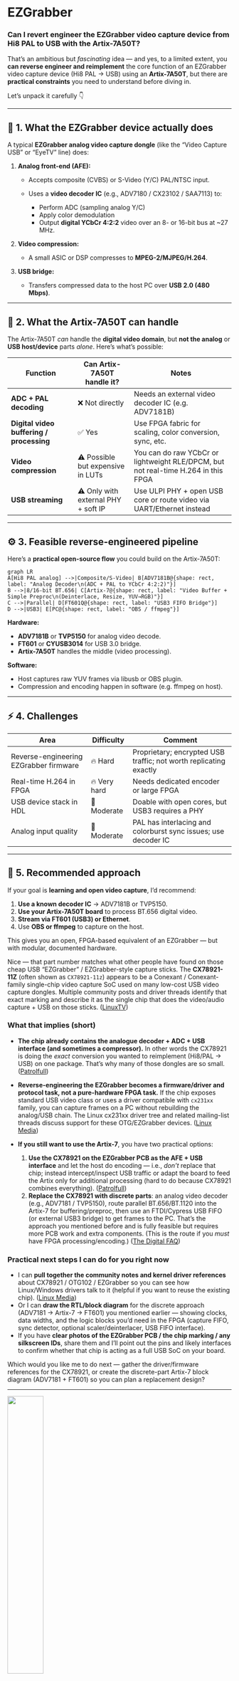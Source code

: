 # EZGrabber

### Can I revert engineer the EZGrabber video capture device from Hi8 PAL to USB with the Artix-7A50T?

That’s an ambitious but *fascinating* idea — and yes, to a limited extent, you **can reverse engineer and reimplement** the core function of an EZGrabber video capture device (Hi8 PAL → USB) using an **Artix-7A50T**, but there are **practical constraints** you need to understand before diving in.

Let’s unpack it carefully 👇

---

## 🧩 1. What the EZGrabber device actually does

A typical **EZGrabber analog video capture dongle** (like the “Video Capture USB” or “EyeTV” line) does:

1. **Analog front-end (AFE):**

   * Accepts composite (CVBS) or S-Video (Y/C) PAL/NTSC input.
   * Uses a **video decoder IC** (e.g., ADV7180 / CX23102 / SAA7113) to:

     * Perform ADC (sampling analog Y/C)
     * Apply color demodulation
     * Output **digital YCbCr 4:2:2** video over an 8- or 16-bit bus at ~27 MHz.
2. **Video compression:**

   * A small ASIC or DSP compresses to **MPEG-2/MJPEG/H.264**.
3. **USB bridge:**

   * Transfers compressed data to the host PC over **USB 2.0 (480 Mbps)**.

---

## 🧠 2. What the Artix-7A50T can handle

The Artix-7A50T *can* handle the **digital video domain**, but **not the analog** or **USB host/device** parts *alone*.
Here’s what’s possible:

| Function                                 | Can Artix-7A50T handle it?          | Notes                                                                              |
| ---------------------------------------- | ----------------------------------- | ---------------------------------------------------------------------------------- |
| **ADC + PAL decoding**                   | ❌ Not directly                      | Needs an external video decoder IC (e.g. ADV7181B)                                 |
| **Digital video buffering / processing** | ✅ Yes                               | Use FPGA fabric for scaling, color conversion, sync, etc.                          |
| **Video compression**                    | ⚠️ Possible but expensive in LUTs   | You can do raw YCbCr or lightweight RLE/DPCM, but not real-time H.264 in this FPGA |
| **USB streaming**                        | ⚠️ Only with external PHY + soft IP | Use ULPI PHY + open USB core or route video via UART/Ethernet instead              |

---

## ⚙️ 3. Feasible reverse-engineered pipeline

Here’s a **practical open-source flow** you could build on the Artix-7A50T:

```mermaid
graph LR
A[Hi8 PAL analog] -->|Composite/S-Video| B[ADV7181B@{shape: rect, label: "Analog Decoder\n(ADC + PAL to YCbCr 4:2:2)"}]
B -->|8/16-bit BT.656| C[Artix-7@{shape: rect, label: "Video Buffer + Simple Preproc\n(Deinterlace, Resize, YUV→RGB)"}]
C -->|Parallel| D[FT601Q@{shape: rect, label: "USB3 FIFO Bridge"}]
D -->|USB3| E[PC@{shape: rect, label: "OBS / ffmpeg"}]
```

**Hardware:**

* **ADV7181B** or **TVP5150** for analog video decode.
* **FT601** or **CYUSB3014** for USB 3.0 bridge.
* **Artix-7A50T** handles the middle (video processing).

**Software:**

* Host captures raw YUV frames via libusb or OBS plugin.
* Compression and encoding happen in software (e.g. ffmpeg on host).

---

## ⚡ 4. Challenges

| Area                                | Difficulty   | Comment                                                           |
| ----------------------------------- | ------------ | ----------------------------------------------------------------- |
| Reverse-engineering EZGrabber firmware | 🔥 Hard      | Proprietary; encrypted USB traffic; not worth replicating exactly |
| Real-time H.264 in FPGA             | 🔥 Very hard | Needs dedicated encoder or large FPGA                             |
| USB device stack in HDL             | 🧠 Moderate  | Doable with open cores, but USB3 requires a PHY                   |
| Analog input quality                | 🧠 Moderate  | PAL has interlacing and colorburst sync issues; use decoder IC    |

---

## 🧩 5. Recommended approach

If your goal is **learning and open video capture**, I’d recommend:

1. **Use a known decoder IC** → ADV7181B or TVP5150.
2. **Use your Artix-7A50T board** to process BT.656 digital video.
3. **Stream via FT601 (USB3) or Ethernet**.
4. Use **OBS or ffmpeg** to capture on the host.

This gives you an open, FPGA-based equivalent of an EZGrabber — but with modular, documented hardware.

Nice — that part number matches what other people have found on those cheap USB “EZGrabber” / EZGrabber-style capture sticks.  The **CX78921-11Z** (often shown as `CX78921-11z`) appears to be a Conexant / Conexant-family single-chip video capture SoC used on many low-cost USB video capture dongles. Multiple community posts and driver threads identify that exact marking and describe it as the single chip that does the video/audio capture + USB on those sticks. ([LinuxTV][1])

### What that implies (short)

* **The chip already contains the analogue decoder + ADC + USB interface (and sometimes a compressor).** In other words the CX78921 is doing the *exact* conversion you wanted to reimplement (Hi8/PAL → USB) on one package. That’s why many of those dongles are so small. ([Patrolfull][2])
* **Reverse-engineering the EZGrabber becomes a firmware/driver and protocol task, not a pure-hardware FPGA task.** If the chip exposes standard USB video class or uses a driver compatible with `cx231xx` family, you can capture frames on a PC without rebuilding the analog/USB chain. The Linux cx231xx driver tree and related mailing-list threads discuss support for these OTG/EZGrabber devices. ([Linux Media][3])
* **If you still want to use the Artix-7**, you have two practical options:

  1. **Use the CX78921 on the EZGrabber PCB as the AFE + USB interface** and let the host do encoding — i.e., *don’t* replace that chip; instead intercept/inspect USB traffic or adapt the board to feed the Artix only for additional processing (hard to do because CX78921 combines everything). ([Patrolfull][2])
  2. **Replace the CX78921 with discrete parts**: an analog video decoder (e.g., ADV7181 / TVP5150), route parallel BT.656/BT.1120 into the Artix-7 for buffering/preproc, then use an FTDI/Cypress USB FIFO (or external USB3 bridge) to get frames to the PC. That’s the approach you mentioned before and is fully feasible but requires more PCB work and extra components. (This is the route if you *must* have FPGA processing/encoding.) ([The Digital FAQ][4])

### Practical next steps I can do for you right now

* I can **pull together the community notes and kernel driver references** about CX78921 / OTG102 / EZGrabber so you can see how Linux/Windows drivers talk to it (helpful if you want to reuse the existing chip). ([Linux Media][3])
* Or I can **draw the RTL/block diagram** for the discrete approach (ADV7181 → Artix-7 → FT601) you mentioned earlier — showing clocks, data widths, and the logic blocks you’d need in the FPGA (capture FIFO, sync detector, optional scaler/deinterlacer, USB FIFO interface).
* If you have **clear photos of the EZGrabber PCB / the chip marking / any silkscreen IDs**, share them and I’ll point out the pins and likely interfaces to confirm whether that chip is acting as a full USB SoC on your board.

Which would you like me to do next — gather the driver/firmware references for the CX78921, or create the discrete-part Artix-7 block diagram (ADV7181 + FT601) so you can plan a replacement design?

[1]: https://www.linuxtv.org/wiki/index.php/OTG102?utm_source=chatgpt.com "OTG102 - LinuxTVWiki"
[2]: https://patrolfull.blogg.se/2022/june/ez-grabber-2-windows-8.html?utm_source=chatgpt.com "Ez grabber 2 windows 8"
[3]: https://linux-media.vger.kernel.narkive.com/xbsm0L6h/cx231xx-add-support-for-otg102-aka-ezgrabber2?utm_source=chatgpt.com "cx231xx : Add support for OTG102 aka EZGrabber2"
[4]: https://www.digitalfaq.com/forum/video-capture/9190-comparing-capture-cards.html?utm_source=chatgpt.com "Comparing capture cards handling lousy tapes?"

---

<img src=images/CX78921-11Z.png width='40%' height='40%' > </img>

The photo looks nearly identical to the **Conexant CX78921-11Z** family used in older USB video-capture sticks.
Your marking:

```
CX78921-11Z
EP1920.05
1341 SGP
```

suggests:

* **CX78921-11Z** → main part number (Conexant analog video capture SoC).
* **EP1920.05** → internal lot or mask revision.
* **1341 SGP** → manufactured in week 41 of 2013 (Singapore).

---

### 🔍 What this chip does

This is a **Conexant video capture SoC**, functionally similar to the CX231xx line.
It integrates:

1. **Analog Front-End (AFE)** — Composite/S-Video input + ADC.
2. **PAL/NTSC decoder** — Color demodulation, sync, timing.
3. **Audio ADC (optional)**.
4. **USB 2.0 device controller** — transfers digitized YUV video to the host.
5. **Optional MPEG encoder block** (depends on variant).

Essentially, it performs the *entire* Hi8-to-USB conversion on its own.
That’s why the Elgato or EasyCAP stick doesn’t have separate decoder + USB chips — this one does both.

---

### ⚙️ Why this matters for your FPGA plan

If your goal is to **replace or tap into** the video path with your **Artix-7A50T**, then:

| Objective                                                               | Feasibility                             | Comment                                                                                                             |
| ----------------------------------------------------------------------- | --------------------------------------- | ------------------------------------------------------------------------------------------------------------------- |
| Tap raw digital video before USB                                        | ⚠️ Hard                                 | You’d need to probe internal BT.656/YCbCr bus lines between the AFE and USB engine—often buried inside the package. |
| Replace the chip with FPGA                                              | ❌ Not realistic                         | It’s a large mixed-signal SoC with analog front-end and USB PHY.                                                    |
| Reuse its analog front-end, output to FPGA                              | ⚠️ Possible *if* it exposes BT.656 pins | You’d need to trace pins and find datasheet/pinout (none public).                                                   |
| Fully re-create the function using FPGA + external decoder + USB bridge | ✅ Feasible                              | Use ADV7181B → Artix-7 → FT601/CYUSB3014 chain (open design).                                                       |

---

### 🧩 Practical recommendation

Since Conexant datasheets are NDA-only and the CX78921 USB protocol is closed, **don’t try to reverse engineer it electrically**.
Instead, use it as a **black-box reference**:

* Study USB enumeration (e.g., with `usbmon` or Wireshark) to understand the data format.
* Replicate the *system architecture* with open components:

  * Analog decoder (ADV7181B / TVP5150)
  * Artix-7 for digital processing
  * FT601 for USB3 streaming

---

# Kicad Design

You *can* design a small KiCad board that hosts the **ADV7181B** (analog video decoder) and **FT601** (USB3 FIFO bridge), then connect both to your **Artix-7A50T** board via PMODs (or a more suitable header).
However, you’ll need to consider **pin count, signaling speed, and power** carefully.
Let’s break it down precisely 👇

---

## 🧩 1. Core concept

Here’s the modular concept you’re describing:

```mermaid
graph LR
A[Hi8 PAL Analog In] -->|Composite / S-Video| B[ADV7181B@{shape: rect, label: "Analog Decoder\n(PAL→YCbCr 4:2:2, BT.656)"}]
B -->|8-bit YCbCr @27 MHz| C[Artix-7A50T@{shape: rect, label: "FPGA Board\n(Video FIFO + Preproc)"}]
C -->|16/32-bit FIFO Bus| D[FT601@{shape: rect, label: "USB3 Bridge\n(Streaming to PC)"}]
D -->|USB3| E[PC@{shape: rect, label: "OBS / ffmpeg"}]
```

So your KiCad board is basically a **video I/O daughterboard**.
It sits between the analog source (Hi8 PAL) and the FPGA + PC.

---

## ⚙️ 2. Electrical considerations

### 🧠 (a) PMOD connector limits

* A PMOD gives **only 8 GPIOs + GND + 3.3 V**, typically at ≤ 33 MHz reliable rate.
* ADV7181B outputs an **8-bit BT.656 video stream at 27 MHz**, plus sync/clock signals (≈11 lines).
  → This *just* fits, but only if you dedicate **two PMODs** (≈16 data + 2 control lines).

So you’ll likely need a **dual-PMOD ribbon or FMC-style breakout**.

**Recommended:**
Use a **2×6 or 2×12 pin header** instead of strict PMOD to avoid signal integrity issues.

---

### ⚡ (b) FT601 interface

* FT601 uses a **FIFO interface (16-bit or 32-bit)** at up to 100 MHz.
* That’s *far* beyond PMOD capability.
* It’s better to connect it via a **dedicated high-speed header** (short traces, solid ground return).

Thus, I’d propose **two connectors**:

* One low-speed for the ADV7181B (27 MHz domain).
* One high-speed (short ribbon) for FT601 (USB streaming).

---

### 🔌 (c) Power

* ADV7181B: 1.8 V core + 3.3 V I/O.
* FT601: 1.2 V core + 3.3 V I/O + 5 V USB input.
* Add local LDOs or DC/DC converters:

  * **TPS7A02** or **AP7333** (for 1.8 V, 1.2 V rails).
  * USB 5 V can feed 3.3 V via a regulator.

---

### 📶 (d) Clocks

* ADV7181B needs a **27 MHz crystal** (for PAL).
* FT601 has an **internal PLL** from USB refclock.
* Your Artix-7 can sample ADV7181B output using its **27 MHz pixel clock** directly.

---

## 🧩 3. FPGA I/O summary

| Signal                 | From     | To    | Voltage | Notes                   |
| ---------------------- | -------- | ----- | ------- | ----------------------- |
| Y[7:0]                 | ADV7181B | FPGA  | 3.3 V   | 8-bit video data        |
| PCLK                   | ADV7181B | FPGA  | 3.3 V   | 27 MHz pixel clock      |
| HS/VS/FIELD            | ADV7181B | FPGA  | 3.3 V   | optional syncs          |
| FIFO_DATA[31:0]        | FPGA     | FT601 | 3.3 V   | synchronous data to USB |
| FIFO_CTRL (WR/RD/FLAG) | FPGA     | FT601 | 3.3 V   | handshake               |

---

## 🛠️ 4. What to put on your KiCad board

| Section           | Components                                            |
| ----------------- | ----------------------------------------------------- |
| **Video input**   | RCA or S-Video jacks, anti-alias RC filters           |
| **Decoder**       | ADV7181B + 27 MHz crystal + 1.8 V/3.3 V LDOs          |
| **USB bridge**    | FT601Q + ESD protection + USB3 Type-B connector       |
| **Connectors**    | Dual-PMOD header or 2×12 expansion header for Artix-7 |
| **Power**         | LDOs from 5 V USB, optional jumper for external 5 V   |
| **Clock routing** | 27 MHz → FPGA via buffer or direct from ADV7181B      |

---

## 🧰 5. Open-source reference designs

You can look at:

* **Analog Devices ADV7181B eval board** (schematic publicly available).
* **FT601Q evaluation board** (FTDI has full KiCad/Altium design files).
* Combine their reference schematics into one small daughterboard.

---

## ✅ Feasibility summary

| Function            | Status | Notes                                            |
| ------------------- | ------ | ------------------------------------------------ |
| PAL capture         | ✅      | ADV7181B handles it natively                     |
| 8-bit video to FPGA | ✅      | 27 MHz BT.656 over PMOD (prefer dual-PMOD)       |
| USB3 to PC          | ⚠️     | Needs FT601 header, not PMOD                     |
| KiCad layout        | ✅      | Both chips are QFP/QFN, can route on 4-layer PCB |
